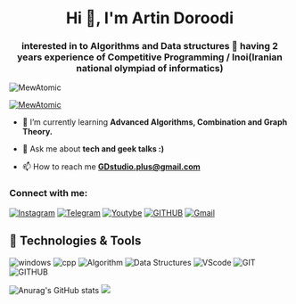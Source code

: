 <h1 align="center">Hi 👋, I'm Artin Doroodi</h1>
<h3 align="center">interested in to Algorithms and Data structures 🚀 having 2 years experience of Competitive Programming  / Inoi(Iranian national olympiad of informatics)</h3>

<p align=""> <img src="https://komarev.com/ghpvc/?username=MewAtomic&label=Profile%20views&color=0e75b6&style=flat" alt="MewAtomic" /> </p>

<p align="left"> <a href="https://t.me/TheRealArtin" target="blank"><img src="https://upload.wikimedia.org/wikipedia/commons/thumb/8/82/Telegram_logo.svg/50px-Telegram_logo.svg.png" alt="MewAtomic" /></a> </p>


- 🌱 I’m currently learning **Advanced Algorithms, Combination and Graph Theory.**

- 💬 Ask me about **tech and geek talks :)**

- 📫 How to reach me **GDstudio.plus@gmail.com**

<h3 align="left">Connect with me:</h3>

[![Instagram](https://img.shields.io/badge/Instagram-%23E4405F.svg?style=for-the-badge&logo=Instagram&logoColor=white)](https://instagram.com/TheRealArtin)
[![Telegram](https://img.shields.io/badge/Telegram-2CA5E0?style=for-the-badge&logo=telegram&logoColor=white)](https://t.me/TheRealArtin)
[![Youtybe](https://img.shields.io/badge/Youtube-%23FF0000.svg?style=for-the-badge&logo=YouTube&logoColor=white)](https://www.youtube.com/channel/UCJA3dijy_ER7yiA0Te91BtA)
[![GITHUB](https://img.shields.io/badge/github-%23121011.svg?style=for-the-badge&logo=github&logoColor=black&color=white)](https://github.com/mewatomic)
[![Gmail](https://img.shields.io/badge/-Gmail-c14438?style=for-the-badge&logo=Gmail&logoColor=white)](mailto:GDstudio.plus@gmail.com)

## 🔧 Technologies & Tools
![windows](https://img.shields.io/badge/Windows-0078D6?style=for-the-badge&logo=windows&logoColor=white)
![cpp](https://img.shields.io/badge/C++-FCC624?style=for-the-badge&logo=cplusplus&logoColor=white&color=blue&labelColor=blue)
![Algorithm](https://img.shields.io/badge/Algorithms-FCC624?style=for-the-badge&logo=Material-Design-Icons&logoColor=black)
![Data Structures](https://img.shields.io/badge/Data%20Structures-FCC624?style=for-the-badge&logo=GraphQL&logoColor=black&color=green&labelColor=green)
![VScode](https://img.shields.io/badge/VisualStudioCode-0078d7.svg?style=for-the-badge&logo=visual-studio-code&logoColor=white)
![GIT](https://img.shields.io/badge/git-%23F05033.svg?style=for-the-badge&logo=git&logoColor=white)
![GITHUB](https://img.shields.io/badge/github-%23121011.svg?style=for-the-badge&logo=github&logoColor=white)

![Anurag's GitHub stats](https://github-readme-stats.vercel.app/api?username=mewatomic&show_icons=true&theme=tokyonight)
![](https://activity-graph.herokuapp.com/graph?username=mewatomic&theme=react-dark&area=true)
<!--
**MewAtomic/MewAtomic** is a ✨ _special_ ✨ repository because its `README.md` (this file) appears on your GitHub profile.

Here are some ideas to get you started:

- 🔭 I’m currently working on ...
- 🌱 I’m currently learning ...
- 👯 I’m looking to collaborate on ...
- 🤔 I’m looking for help with ...
- 💬 Ask me about ...
- 📫 How to reach me: ...
- 😄 Pronouns: ...
- ⚡ Fun fact: ...
-->
